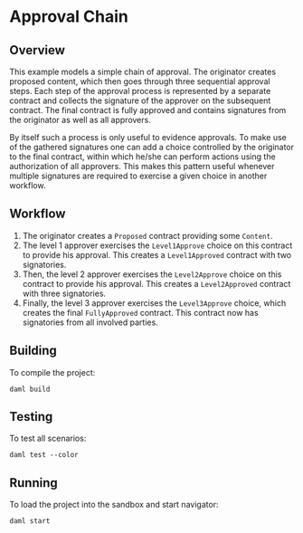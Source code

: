 # Approval Chain

## Overview

This example models a simple chain of approval. The originator creates proposed content, which then goes through three sequential approval steps. Each step of the approval process is represented by a separate contract and collects the signature of the approver on the subsequent contract. The final contract is fully approved and contains signatures from the originator as well as all approvers.

By itself such a process is only useful to evidence approvals. To make use of the gathered signatures one can add a choice controlled by the originator to the final contract, within which he/she can perform actions using the authorization of all approvers. This makes this pattern useful whenever multiple signatures are required to exercise a given choice in another workflow.

## Workflow
1. The originator creates a `Proposed` contract providing some `Content`.
2. The level 1 approver exercises the `Level1Approve` choice on this contract to provide his approval. This creates a `Level1Approved` contract with two signatories.
3. Then, the level 2 approver exercises the `Level2Approve` choice on this contract to provide his approval. This creates a `Level2Approved` contract with three signatories.
4. Finally, the level 3 approver exercises the `Level3Approve` choice, which creates the final `FullyApproved` contract. This contract now has signatories from all involved parties.

## Building
To compile the project:
```
daml build
```

## Testing
To test all scenarios:
```
daml test --color
```

## Running
To load the project into the sandbox and start navigator:
```
daml start
```

